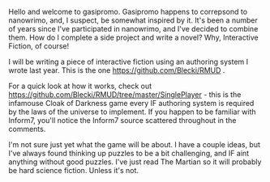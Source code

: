 Hello and welcome to gasipromo. Gasipromo happens to correpsond to nanowrimo, and, I suspect, be somewhat inspired by it. It's been a number of years since I've participated in nanowrimo, and I've decided to combine them. How do I complete a side project and write a novel? Why, Interactive Fiction, of course!

I will be writing a piece of interactive fiction using an authoring system I wrote last year. This is the one https://github.com/Blecki/RMUD . 

For a quick look at how it works, check out https://github.com/Blecki/RMUD/tree/master/SinglePlayer - this is the infamouse Cloak of Darkness game every IF authoring system is required by the laws of the universe to implement. If you happen to be familiar with Inform7, you'll notice the Inform7 source scattered throughout in the comments.

I'm not sure just yet what the game will be about. I have a couple ideas, but I've always found thinking up puzzles to be a bit challenging, and IF aint anything without good puzzles. I've just read The Martian so it will probably be hard science fiction. Unless it's not.
